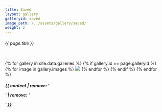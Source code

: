 ```yaml
---
title: Saved
layout: gallery
galleryid: saved
image_path: /../assets/gallery/saved/
weight: 2
---
```

<h6>{{ page.title }}</h6>
<br>
<div id="gallery-space"></div>
{% for gallery in site.data.galleries %}
  {% if gallery.id == page.galleryid %}
    {% for image in gallery.images %}
      <img class="photo-collection" src="{{ gallery.imagefolder}}/{{ image.name }}">
    {% endfor %}
  {% endif %}
{% endfor %}
<h5>{{ content | remove: '<p>' | remove: '</p>' }}</h5>
<div id="gallery-space"></div>
<div id="gallery-space"></div>
